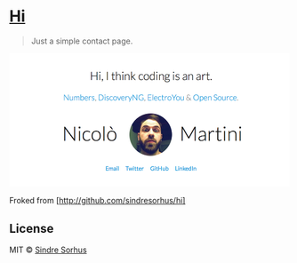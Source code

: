 # [Hi](http://nicolo.martini.io)

> Just a simple contact page.

[![](screenshot.png)](http://nicolo.martini.io)

Froked from [http://github.com/sindresorhus/hi]

## License

MIT © [Sindre Sorhus](http://sindresorhus.com)
